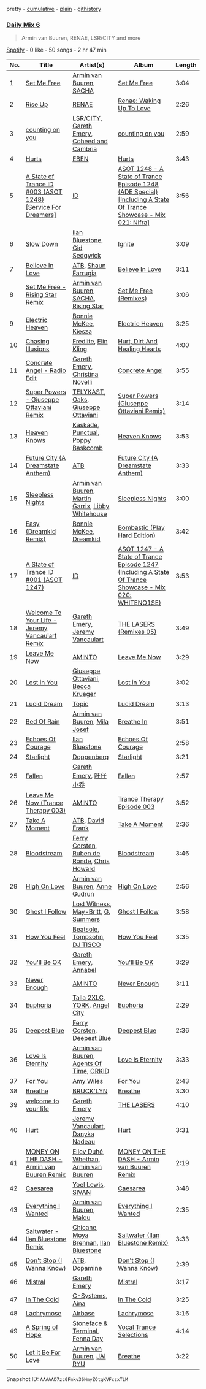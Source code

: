 pretty - [cumulative](/playlists/cumulative/37i9dQZF1E37DfB9BO9G7y.md) - [plain](/playlists/plain/37i9dQZF1E37DfB9BO9G7y) - [githistory](https://github.githistory.xyz/mdn522/spotify-playlist-archive/blob/main/playlists/plain/37i9dQZF1E37DfB9BO9G7y)

### [Daily Mix 6](https://open.spotify.com/playlist/37i9dQZF1E37DfB9BO9G7y)

> Armin van Buuren, RENAE, LSR/CITY and more

[Spotify](https://open.spotify.com/user/spotify) - 0 like - 50 songs - 2 hr 47 min

| No. | Title | Artist(s) | Album | Length |
|---|---|---|---|---|
| 1 | [Set Me Free](https://open.spotify.com/track/2DgQUPTincZnoRT5CJxTKi) | [Armin van Buuren](https://open.spotify.com/artist/0SfsnGyD8FpIN4U4WCkBZ5), [SACHA](https://open.spotify.com/artist/1VP5hxNzge9bfbtDvCJwFG) | [Set Me Free](https://open.spotify.com/album/2oRqHz1SKj1CcccfeyASOF) | 3:04 |
| 2 | [Rise Up](https://open.spotify.com/track/0qGpzuosr3uHHZlDjC4H9h) | [RENAE](https://open.spotify.com/artist/5GfLiDbX2JJ2cxYPWBU7gs) | [Renae: Waking Up To Love](https://open.spotify.com/album/4EHMRhIW4J6hvJMrb0lE9i) | 2:26 |
| 3 | [counting on you](https://open.spotify.com/track/1gY0B8A75V0FgkoVP40iHy) | [LSR/CITY](https://open.spotify.com/artist/0YQ22xAzgefaKw8vKCAEp2), [Gareth Emery](https://open.spotify.com/artist/0hprEC0nsWuQPSHag1O2Vi), [Coheed and Cambria](https://open.spotify.com/artist/3utxjLheHaVEd9bPjQRsy8) | [counting on you](https://open.spotify.com/album/5toJaA5ZDKhakB72OGPxm4) | 2:59 |
| 4 | [Hurts](https://open.spotify.com/track/6bKOQSAL8FMeu8qEdlBZNx) | [EBEN](https://open.spotify.com/artist/02J7bo06ZZ1XmSGochlWak) | [Hurts](https://open.spotify.com/album/0vDh8V4WLb0OJEnbiFtOuo) | 3:43 |
| 5 | [A State of Trance ID \#003 \(ASOT 1248\) \[Service For Dreamers\]](https://open.spotify.com/track/4kT5tOtwZpa95ZtX9jeSj7) | [ID](https://open.spotify.com/artist/2NL6Ki9gA4LSCrF0xn57ed) | [ASOT 1248 \- A State of Trance Episode 1248 \(ADE Special\) \[Including A State Of Trance Showcase \- Mix 021: Nifra\]](https://open.spotify.com/album/5aFk5AovWN18rOV2CLbOQQ) | 3:56 |
| 6 | [Slow Down](https://open.spotify.com/track/28Y2FTm644ycT3r7AkFqv9) | [Ilan Bluestone](https://open.spotify.com/artist/1yoZuH2j43vVSWsOwYuQyn), [Gid Sedgwick](https://open.spotify.com/artist/3Y43xMeiPftAookVOSKu1Y) | [Ignite](https://open.spotify.com/album/5w17ijvdUKrxZAAllXriBG) | 3:09 |
| 7 | [Believe In Love](https://open.spotify.com/track/5jcqxzPZnGkMsNSxzFpJW5) | [ATB](https://open.spotify.com/artist/7jZM5w05mGhw6wTB1okhD9), [Shaun Farrugia](https://open.spotify.com/artist/4ukUyiEoZi8QxibfjuUsEw) | [Believe In Love](https://open.spotify.com/album/2m4GXV4ltauFCgbzxVzRBW) | 3:11 |
| 8 | [Set Me Free \- Rising Star Remix](https://open.spotify.com/track/5Q3trMoWRxGMx6P86HgtnU) | [Armin van Buuren](https://open.spotify.com/artist/0SfsnGyD8FpIN4U4WCkBZ5), [SACHA](https://open.spotify.com/artist/1VP5hxNzge9bfbtDvCJwFG), [Rising Star](https://open.spotify.com/artist/3HYUBCT2pYtoo0JHztEsRJ) | [Set Me Free \(Remixes\)](https://open.spotify.com/album/7ksWbaycnUwaS6pLWMxWm2) | 3:06 |
| 9 | [Electric Heaven](https://open.spotify.com/track/2QGtkSwhGoBVZ7Gu9kCoXD) | [Bonnie McKee](https://open.spotify.com/artist/7dtJROxWQe3fxxF5t7o67N), [Kiesza](https://open.spotify.com/artist/4zxvC7CRGvggq9EWXOpwAo) | [Electric Heaven](https://open.spotify.com/album/7kj0ogoANmNMHRUqhDzw2v) | 3:25 |
| 10 | [Chasing Illusions](https://open.spotify.com/track/04IErAdcMApCqdbdHkJKxb) | [Fredlite](https://open.spotify.com/artist/0DRr44kXMSvl5kldOOlhXn), [Elin Kling](https://open.spotify.com/artist/3a4lWIOubXb9coze6Suh5w) | [Hurt, Dirt And Healing Hearts](https://open.spotify.com/album/2RmnREtPWRNIsyyOjODtJl) | 4:00 |
| 11 | [Concrete Angel \- Radio Edit](https://open.spotify.com/track/2zM1zEjv2JX1qTmSDeB8IL) | [Gareth Emery](https://open.spotify.com/artist/0hprEC0nsWuQPSHag1O2Vi), [Christina Novelli](https://open.spotify.com/artist/1dbzT291PCwwYJK0l3Tr1n) | [Concrete Angel](https://open.spotify.com/album/4Jykpzu0mPClJY1eo77H5o) | 3:55 |
| 12 | [Super Powers \- Giuseppe Ottaviani Remix](https://open.spotify.com/track/1dkdAIcE2h8mo7e6pSYRvV) | [TELYKAST](https://open.spotify.com/artist/7vWC03wqXwUqjPON8hc1tz), [Oaks](https://open.spotify.com/artist/1X2sRzO3K7Uvry9JWbG2iO), [Giuseppe Ottaviani](https://open.spotify.com/artist/5B9q1NRokzWYB7nSgnlHyv) | [Super Powers \(Giuseppe Ottaviani Remix\)](https://open.spotify.com/album/2rT6BaaMS8ZBOyPSTRcl4Z) | 3:14 |
| 13 | [Heaven Knows](https://open.spotify.com/track/3TnVOV85DaxEMP02xWbQfH) | [Kaskade](https://open.spotify.com/artist/6TQj5BFPooTa08A7pk8AQ1), [Punctual](https://open.spotify.com/artist/1ocnIbhFWM9bSPrd7Hu4zF), [Poppy Baskcomb](https://open.spotify.com/artist/4STmXOXUF3UieHU46NWLVt) | [Heaven Knows](https://open.spotify.com/album/5k8cHlDuk2szbc6VlPaL5L) | 3:53 |
| 14 | [Future City \(A Dreamstate Anthem\)](https://open.spotify.com/track/4wVa4gskQu6IK1DoLQCQEE) | [ATB](https://open.spotify.com/artist/7jZM5w05mGhw6wTB1okhD9) | [Future City \(A Dreamstate Anthem\)](https://open.spotify.com/album/0V97lyKvnkx4aYQupNbOly) | 3:33 |
| 15 | [Sleepless Nights](https://open.spotify.com/track/39pgWHKvgtSlvEI0AWvi62) | [Armin van Buuren](https://open.spotify.com/artist/0SfsnGyD8FpIN4U4WCkBZ5), [Martin Garrix](https://open.spotify.com/artist/60d24wfXkVzDSfLS6hyCjZ), [Libby Whitehouse](https://open.spotify.com/artist/0myPBTBG3ODlKVBEf5OSBe) | [Sleepless Nights](https://open.spotify.com/album/7oqrJHKyfWOJGJqLSG4iDW) | 3:00 |
| 16 | [Easy \(Dreamkid Remix\)](https://open.spotify.com/track/6HVISUCWjw1XugUgblO7A0) | [Bonnie McKee](https://open.spotify.com/artist/7dtJROxWQe3fxxF5t7o67N), [Dreamkid](https://open.spotify.com/artist/0603X4AUnZec4wiHJNsynF) | [Bombastic \(Play Hard Edition\)](https://open.spotify.com/album/2wxjqSACJVvxCe09Id9JjC) | 3:42 |
| 17 | [A State of Trance ID \#001 \(ASOT 1247\)](https://open.spotify.com/track/3IUnhZjSl5gAyLospt7qpl) | [ID](https://open.spotify.com/artist/2NL6Ki9gA4LSCrF0xn57ed) | [ASOT 1247 \- A State of Trance Episode 1247 \(Including A State Of Trance Showcase \- Mix 020: WHITENO1SE\)](https://open.spotify.com/album/7sAML4r6CHGm4sFruw5Yyv) | 3:53 |
| 18 | [Welcome To Your Life \- Jeremy Vancaulart Remix](https://open.spotify.com/track/7xk3mkQTnA6yPyvnK1LAg0) | [Gareth Emery](https://open.spotify.com/artist/0hprEC0nsWuQPSHag1O2Vi), [Jeremy Vancaulart](https://open.spotify.com/artist/5ImELkd8OgfpnIKfvCSmX8) | [THE LASERS \(Remixes 05\)](https://open.spotify.com/album/3IvgCfYgbaNZmWDdx72tjx) | 3:49 |
| 19 | [Leave Me Now](https://open.spotify.com/track/32ofghiJFqrOAik1zuQthG) | [AMINTO](https://open.spotify.com/artist/1uA8UhjYKn2cjrLV3rBJqz) | [Leave Me Now](https://open.spotify.com/album/4QamU7VWr6V3e8PG5QmGGD) | 3:29 |
| 20 | [Lost in You](https://open.spotify.com/track/1zdVilg0EBtszlPxcbVuxC) | [Giuseppe Ottaviani](https://open.spotify.com/artist/5B9q1NRokzWYB7nSgnlHyv), [Becca Krueger](https://open.spotify.com/artist/7gYWrkrzD1y5yhakU5kWTE) | [Lost in You](https://open.spotify.com/album/1NN9Ij1QN5xDlnaayD8mj3) | 3:02 |
| 21 | [Lucid Dream](https://open.spotify.com/track/3fXy7UkU64qm5ezMBf0CTh) | [Topic](https://open.spotify.com/artist/0u6GtibW46tFX7koQ6uNJZ) | [Lucid Dream](https://open.spotify.com/album/2KTqJJVzXUalakSm6HcTdA) | 3:13 |
| 22 | [Bed Of Rain](https://open.spotify.com/track/3FG2BE9ipXf6M6h5GrEuPy) | [Armin van Buuren](https://open.spotify.com/artist/0SfsnGyD8FpIN4U4WCkBZ5), [Mila Josef](https://open.spotify.com/artist/249X7nXjC7z2dC9y6jFOli) | [Breathe In](https://open.spotify.com/album/5O5omtkIR6DrDMKM8YCHmw) | 3:51 |
| 23 | [Echoes Of Courage](https://open.spotify.com/track/3OCMeoGaTmxKS55xUNlDm9) | [Ilan Bluestone](https://open.spotify.com/artist/1yoZuH2j43vVSWsOwYuQyn) | [Echoes Of Courage](https://open.spotify.com/album/7ACQ8HHm7FRemgqXlB7RMl) | 2:58 |
| 24 | [Starlight](https://open.spotify.com/track/4hoPUrAq2GrX6BfRfWXFMH) | [Doppenberg](https://open.spotify.com/artist/4wQuZIXFDqWeO8VYJmbajF) | [Starlight](https://open.spotify.com/album/6IgkzfjuxyWVda5A23cpZC) | 3:21 |
| 25 | [Fallen](https://open.spotify.com/track/6JYMmBIMF7Pj3sNWvjuTuk) | [Gareth Emery](https://open.spotify.com/artist/0hprEC0nsWuQPSHag1O2Vi), [旺仔小乔](https://open.spotify.com/artist/1ZYPhASjX3yQHWeQJWP2is) | [Fallen](https://open.spotify.com/album/6JUWvMDol3zbBnWk4aT6eL) | 2:57 |
| 26 | [Leave Me Now \(Trance Therapy 003\)](https://open.spotify.com/track/4yGw72cYDKXw81MeaTn045) | [AMINTO](https://open.spotify.com/artist/1uA8UhjYKn2cjrLV3rBJqz) | [Trance Therapy Episode 003](https://open.spotify.com/album/5yiUh4yROk2ygSNlgAtUDQ) | 3:52 |
| 27 | [Take A Moment](https://open.spotify.com/track/1lsc5LOovzQxITA5H3S3SN) | [ATB](https://open.spotify.com/artist/7jZM5w05mGhw6wTB1okhD9), [David Frank](https://open.spotify.com/artist/1DTCyYmKxKEv37N97OTczW) | [Take A Moment](https://open.spotify.com/album/1ps7klPI1BZcao85aOCeuf) | 2:36 |
| 28 | [Bloodstream](https://open.spotify.com/track/5Ye7x411Pjm7hmvUq6DnUE) | [Ferry Corsten](https://open.spotify.com/artist/2ohlvFf9PBsDELdRstPtlP), [Ruben de Ronde](https://open.spotify.com/artist/3q7BRw9D1DupXTONJdr94m), [Chris Howard](https://open.spotify.com/artist/2TuEDoyqgGdr6B5DPqFqX9) | [Bloodstream](https://open.spotify.com/album/17lxhRxpnXQJ39i1kXsowz) | 3:46 |
| 29 | [High On Love](https://open.spotify.com/track/7fKp3nud2uJBOPjK5qKj2g) | [Armin van Buuren](https://open.spotify.com/artist/0SfsnGyD8FpIN4U4WCkBZ5), [Anne Gudrun](https://open.spotify.com/artist/4CjmulKe83Ymzhud7vD0i5) | [High On Love](https://open.spotify.com/album/2tcar4t8xFBk6xUt0qWJBX) | 2:56 |
| 30 | [Ghost I Follow](https://open.spotify.com/track/0Xon1YGBsAmBoC18OkCVgS) | [Lost Witness](https://open.spotify.com/artist/2NCerM6sPl0bsa2XzOKrTY), [May\-Britt](https://open.spotify.com/artist/3hyJTX43B3qCmNSKvtmh4W), [G\. Summers](https://open.spotify.com/artist/5a6DqXVoiZmTdJ5KxtCw3x) | [Ghost I Follow](https://open.spotify.com/album/4s5dqxh2VDnZrkZFklF8er) | 3:58 |
| 31 | [How You Feel](https://open.spotify.com/track/34MJqTYP3h7CHbsSOnZjhD) | [Beatsole](https://open.spotify.com/artist/6Gs2jNsD9XkEYUJZOSx4qk), [Tompsohn](https://open.spotify.com/artist/1hblPvloaaPv4KAl3ClRqX), [DJ TISCO](https://open.spotify.com/artist/52g7ZWlWaf2yqLchy2XuTh) | [How You Feel](https://open.spotify.com/album/5C6d4TNu7QcXfRxfKvjHQF) | 3:35 |
| 32 | [You'll Be OK](https://open.spotify.com/track/1YXUD5D1ZRSaKZRZME4UB5) | [Gareth Emery](https://open.spotify.com/artist/0hprEC0nsWuQPSHag1O2Vi), [Annabel](https://open.spotify.com/artist/4zR2t8bagib4ozydVgb93l) | [You'll Be OK](https://open.spotify.com/album/01DFy2pJN1Pn6ilBGIE0QC) | 3:29 |
| 33 | [Never Enough](https://open.spotify.com/track/4CPHSHi8XVsQ2L61iKi3AJ) | [AMINTO](https://open.spotify.com/artist/1uA8UhjYKn2cjrLV3rBJqz) | [Never Enough](https://open.spotify.com/album/6BqbjAiL7KNEY7R3sBKdRw) | 3:11 |
| 34 | [Euphoria](https://open.spotify.com/track/4eqH8Vd9FCSkcEQdOgIaYn) | [Talla 2XLC](https://open.spotify.com/artist/4cc7cII4mEQqKtczWKQVjJ), [YORK](https://open.spotify.com/artist/20L5MecnuNujUE6imrfK0Q), [Angel City](https://open.spotify.com/artist/7cwm843vv3YM0XvGAf5zgL) | [Euphoria](https://open.spotify.com/album/3bGIjoP6YHTjiMHW72K9zx) | 2:29 |
| 35 | [Deepest Blue](https://open.spotify.com/track/0UWeocfOepod88reFbGuiS) | [Ferry Corsten](https://open.spotify.com/artist/2ohlvFf9PBsDELdRstPtlP), [Deepest Blue](https://open.spotify.com/artist/4ncjEFfj7Zd2LPzd9LOVsY) | [Deepest Blue](https://open.spotify.com/album/3xJ2EfDlXnebBc0UqNvm7v) | 2:36 |
| 36 | [Love Is Eternity](https://open.spotify.com/track/4iXTpwsitXpEeS9nojYVGb) | [Armin van Buuren](https://open.spotify.com/artist/0SfsnGyD8FpIN4U4WCkBZ5), [Agents Of Time](https://open.spotify.com/artist/6Jbyd4qzEtbFtswZP1o6Ht), [ORKID](https://open.spotify.com/artist/2fTfS7krIHHUCF6dRQmbkG) | [Love Is Eternity](https://open.spotify.com/album/50GZ0ASPkFLzIW7gtivOre) | 3:33 |
| 37 | [For You](https://open.spotify.com/track/0gc1cmu1TjTRskpSqIRVdJ) | [Amy Wiles](https://open.spotify.com/artist/4ztolv1NbTfNxSjS1EgtOX) | [For You](https://open.spotify.com/album/6OSZ2L3lNNHsewbVeK2CkW) | 2:43 |
| 38 | [Breathe](https://open.spotify.com/track/1bnea9qStxid7ZHiYNCU3E) | [BRUCK'LYN](https://open.spotify.com/artist/58LzA4l4LwqzX5KtdPy2kh) | [Breathe](https://open.spotify.com/album/5De1wogXiFe0hJb9X3pm5W) | 3:30 |
| 39 | [welcome to your life](https://open.spotify.com/track/4qmcH83DMeNtR0MTLueIgx) | [Gareth Emery](https://open.spotify.com/artist/0hprEC0nsWuQPSHag1O2Vi) | [THE LASERS](https://open.spotify.com/album/4zDY9iVmDQnLB6XBzKTwUz) | 4:10 |
| 40 | [Hurt](https://open.spotify.com/track/13ZVANTwv0ANny7vTMGcji) | [Jeremy Vancaulart](https://open.spotify.com/artist/5ImELkd8OgfpnIKfvCSmX8), [Danyka Nadeau](https://open.spotify.com/artist/1bZhxzq9mhYkPf0wdxGko9) | [Hurt](https://open.spotify.com/album/5paAZmX7kBdfCU2eveoVDc) | 3:31 |
| 41 | [MONEY ON THE DASH \- Armin van Buuren Remix](https://open.spotify.com/track/4JikZDJOw5YICLoqTWn9pX) | [Elley Duhé](https://open.spotify.com/artist/67MNhiAICFY6Pwc2YxCO0K), [Whethan](https://open.spotify.com/artist/0vqJkZ0RpLZixt3lTmD8vP), [Armin van Buuren](https://open.spotify.com/artist/0SfsnGyD8FpIN4U4WCkBZ5) | [MONEY ON THE DASH \- Armin van Buuren Remix](https://open.spotify.com/album/6iX8QGLkFvYsU48BkOStVP) | 2:19 |
| 42 | [Caesarea](https://open.spotify.com/track/4zz9rmRTn8QH1XGEGqLbQt) | [Yoel Lewis](https://open.spotify.com/artist/3NL4BIiZNFgeCkiVCRitKP), [SIVAN](https://open.spotify.com/artist/79b6yqBE8jpEiaqMER4dXa) | [Caesarea](https://open.spotify.com/album/0wNKvAAHYTMzD00dKQSpB7) | 3:48 |
| 43 | [Everything I Wanted](https://open.spotify.com/track/1wZbHTKhnHGuxAen2xwRpn) | [Armin van Buuren](https://open.spotify.com/artist/0SfsnGyD8FpIN4U4WCkBZ5), [Malou](https://open.spotify.com/artist/5mU7ohKXRejACFS8eZIixp) | [Everything I Wanted](https://open.spotify.com/album/25awL6MI8fVp448RcXVLYn) | 2:35 |
| 44 | [Saltwater \- Ilan Bluestone Remix](https://open.spotify.com/track/6kfV43UhRUbv8FMRNs19JN) | [Chicane](https://open.spotify.com/artist/5GxyeQagayzZOg4UwffQlD), [Moya Brennan](https://open.spotify.com/artist/3ZvmmlF8EMEpnnK90jfuJv), [Ilan Bluestone](https://open.spotify.com/artist/1yoZuH2j43vVSWsOwYuQyn) | [Saltwater \(Ilan Bluestone Remix\)](https://open.spotify.com/album/1YkXjp5qjHg1cuUYC1m2Cj) | 3:33 |
| 45 | [Don't Stop \(I Wanna Know\)](https://open.spotify.com/track/0GaelwSoQDKjwoE16jxwNo) | [ATB](https://open.spotify.com/artist/7jZM5w05mGhw6wTB1okhD9), [Dopamine](https://open.spotify.com/artist/3Edve4VIATi0OZngclQlkN) | [Don't Stop \(I Wanna Know\)](https://open.spotify.com/album/0CjeKexsHa6yFv7X43qJ4d) | 2:39 |
| 46 | [Mistral](https://open.spotify.com/track/3RLYXVhEX3SKr1X3UIfPtk) | [Gareth Emery](https://open.spotify.com/artist/0hprEC0nsWuQPSHag1O2Vi) | [Mistral](https://open.spotify.com/album/72X5aUTyjZs8Ito52US9aj) | 3:17 |
| 47 | [In The Cold](https://open.spotify.com/track/7HHdG03apR9awVVp9Ya32E) | [C\-Systems](https://open.spotify.com/artist/23u5Z7BfuCPFLl4JE1uacp), [Aina](https://open.spotify.com/artist/4GqkL3LVTaEoijQ6ugjwZi) | [In The Cold](https://open.spotify.com/album/5pwhTAbT6Ef5RTPIHysgSL) | 3:25 |
| 48 | [Lachrymose](https://open.spotify.com/track/3nB1sC71GCT4emczf9oouj) | [Airbase](https://open.spotify.com/artist/3R3fc4fBMzzmJoSrRgVdKe) | [Lachrymose](https://open.spotify.com/album/1ZWabzUxTBa3mnX4ceZ2of) | 3:16 |
| 49 | [A Spring of Hope](https://open.spotify.com/track/770Zumq3h4Xvn3RT0DwHRw) | [Stoneface & Terminal](https://open.spotify.com/artist/3Mqc1pY8uwTjUiW0womxWk), [Fenna Day](https://open.spotify.com/artist/3lwsAlLu8e5Vo67CgeM5NL) | [Vocal Trance Selections](https://open.spotify.com/album/2nexb3AMHfPQJxtDNrXJsr) | 4:14 |
| 50 | [Let It Be For Love](https://open.spotify.com/track/4oCWAv1wVeJ3Wk3irk8e5o) | [Armin van Buuren](https://open.spotify.com/artist/0SfsnGyD8FpIN4U4WCkBZ5), [JAI RYU](https://open.spotify.com/artist/1YtiawZzH3pF90C07iauWh) | [Breathe](https://open.spotify.com/album/0S1SKVI7D7OKqSgTVFQeku) | 3:22 |

Snapshot ID: `AAAAAD7zc0Fmkv36NmyZOtgKVFczxTLM`
